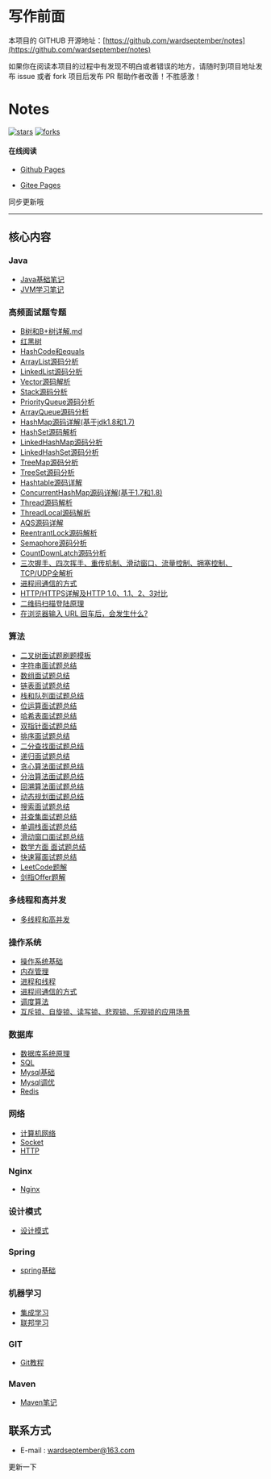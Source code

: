 # 写作前面

本项目的 GITHUB 开源地址：[https://github.com/wardseptember/notes](https://github.com/wardseptember/notes)

如果你在阅读本项目的过程中有发现不明白或者错误的地方，请随时到项目地址发布 issue 或者 fork 项目后发布 PR 帮助作者改善！不胜感激！
# Notes

[![stars](https://badgen.net/github/stars/wardseptember/notes?icon=github&color=4ab8a1)](https://github.com/wardseptember/notes) [![forks](https://badgen.net/github/forks/wardseptember/notes?icon=github&color=4ab8a1)](<https://github.com/wardseptember/notes>)



#### 在线阅读

* [Github Pages](https://wardseptember.github.io/notes/#/)

* [Gitee Pages](https://wardseptember.gitee.io/mynotes)

同步更新哦

---

## 核心内容

### Java

* [Java基础笔记](/docs/Java基础笔记.md)
* [JVM学习笔记](/docs/JVM学习笔记.md)

### 高频面试题专题

* [B树和B+树详解.md](/docs/B树和B+树详解.md)
* [红黑树](/docs/红黑树.md)
* [HashCode和equals](/docs/Java集合包/HashCode和equals.md)
* [ArrayList源码分析](/docs/Java集合包/ArrayList源码分析.md)
* [LinkedList源码分析](/docs/Java集合包/LinkedList源码分析.md)
* [Vector源码解析](/docs/Java集合包/Vector源码解析.md)
* [Stack源码分析](/docs/Java集合包/Stack源码分析.md)
* [PriorityQueue源码分析](/docs/Java集合包/PriorityQueue源码分析.md)
* [ArrayQueue源码分析](/docs/Java集合包/ArrayQueue源码分析.md)
* [HashMap源码详解(基于jdk1.8和1.7)](/docs/Java集合包/HashMap详解(1.7和1.8).md)
* [HashSet源码解析](/docs/Java集合包/HashSet源码解析.md)
* [LinkedHashMap源码分析](/docs/Java集合包/LinkedHashMap源码分析.md)
* [LinkedHashSet源码分析](/docs/Java集合包/LinkedHashSet源码分析.md)
* [TreeMap源码分析](/docs/Java集合包/TreeMap源码分析.md)
* [TreeSet源码分析](/docs/Java集合包/TreeSet源码分析.md)
* [Hashtable源码详解](/docs/Java集合包/Hashtable详解.md)
* [ConcurrentHashMap源码详解(基于1.7和1.8)](/docs/Java并发包/ConcurrentHashMap详解(基于1.7和1.8).md)
* [Thread源码解析](/docs/Java并发包/Thread源码解析.md)
* [ThreadLocal源码解析](/docs/Java并发包/ThreadLocal源码解析.md)
* [AQS源码详解](/docs/Java并发包/AQS源码详解.md)
* [ReentrantLock源码解析](/docs/Java并发包/ReentrantLock源码解析.md)
* [Semaphore源码分析](/docs/Java并发包/Semaphore源码分析.md)
* [CountDownLatch源码分析](/docs/Java并发包/CountDownLatch源码分析)
* [三次握手、四次挥手、重传机制、滑动窗口、流量控制、拥塞控制、TCP/UDP全解析](/docs/计算机网络/传输层.md)
* [进程间通信的方式](/docs/操作系统/进程间通信的方式.md)
* [HTTP/HTTPS详解及HTTP 1.0、1.1、2、3对比](/docs/计算机网络/HTTP.md)
* [二维码扫描登陆原理](/docs/计算机网络/二维码扫描登陆原理.md)
* [在浏览器输入 URL 回车后，会发生什么?](/docs/计算机网络/在浏览器输入URL后通信原理.md)

### 算法

* [二叉树面试题刷题模板](/docs/LeetCode终极版/树.md)
* [字符串面试题总结](/docs/LeetCode终极版/字符串.md)
* [数组面试题总结](/docs/LeetCode终极版/数组.md)
* [链表面试题总结](/docs/LeetCode终极版/链表.md)
* [栈和队列面试题总结](/docs/LeetCode终极版/栈和队列.md)
* [位运算面试题总结](/docs/LeetCode终极版/位运算.md)
* [哈希表面试题总结](/docs/LeetCode终极版/哈希表.md)
* [双指针面试题总结](/docs/LeetCode终极版/双指针.md)
* [排序面试题总结](/docs/LeetCode终极版/排序.md)
* [二分查找面试题总结](/docs/LeetCode终极版/二分查找.md)
* [递归面试题总结](/docs/LeetCode终极版/递归.md)
* [贪心算法面试题总结](/docs/LeetCode终极版/贪心算法.md)
* [分治算法面试题总结](/docs/LeetCode终极版/分治算法.md)
* [回溯算法面试题总结](/docs/LeetCode终极版/回溯算法.md)
* [动态规划面试题总结](/docs/LeetCode终极版/动态规划.md)
* [搜索面试题总结](/docs/LeetCode终极版/搜索.md)
* [并查集面试题总结](/docs/LeetCode终极版/并查集.md)
* [单调栈面试题总结](/docs/LeetCode终极版/单调栈.md)
* [滑动窗口面试题总结](/docs/LeetCode终极版/滑动窗口.md)
* [数学方面 面试题总结](/docs/LeetCode终极版/数学.md)
* [快速幂面试题总结](/docs/LeetCode终极版/快速幂.md)
* [LeetCode题解](/docs/LeetCode/README.md)
* [剑指Offer题解](/docs/剑指Offer/README.md)

### 多线程和高并发

* [多线程和高并发](/docs/多线程和高并发.md)

### 操作系统

* [操作系统基础](http://www.cyc2018.xyz/计算机基础/操作系统基础/计算机操作系统%20-%20目录.html)
* [内存管理](/docs/操作系统/内存管理.md)
* [进程和线程](/docs/操作系统/进程和线程.md)
* [进程间通信的方式](/docs/操作系统/进程间通信的方式.md)
* [调度算法](/docs/操作系统/调度算法.md)
* [互斥锁、自旋锁、读写锁、悲观锁、乐观锁的应用场景](/docs/操作系统/常见锁.md)

### 数据库

* [数据库系统原理](http://www.cyc2018.xyz/数据库/数据库系统原理.html)
* [SQL](http://www.cyc2018.xyz/数据库/SQL%20语法.html)
* [Mysql基础](http://www.cyc2018.xyz/数据库/MySQL.html)
* [Mysql调优](/docs/Mysql/mysql调优笔记.md)
* [Redis](/docs/Redis.md)

### 网络

* [计算机网络](http://www.cyc2018.xyz/计算机基础/网络基础/计算机网络%20-%20目录.html)
* [Socket](/docs/Socket.md)
* [HTTP](/docs/计算机网络/HTTP.md)

### Nginx

* [Nginx](/docs/Nginx学习笔记.md)

### 设计模式

* [设计模式](/docs/设计模式.md)

### Spring

* [spring基础](/docs/spring/spring基础.md)

### 机器学习

* [集成学习](/docs/集成学习.md)
* [联邦学习](/docs/联邦学习笔记.md)

### GIT

* [Git教程](/docs/git教程.md)

### Maven

* [Maven笔记](/dcos/Maven笔记.png)


## 联系方式

- E-mail : <wardseptember@163.com>

更新一下
